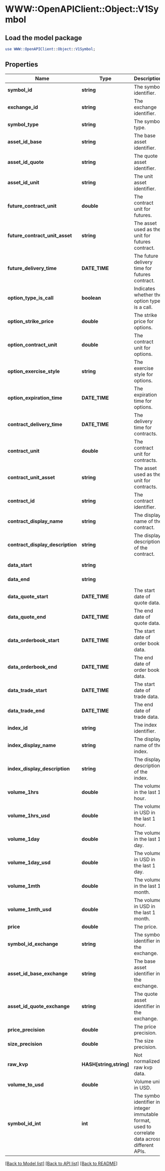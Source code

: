 # WWW::OpenAPIClient::Object::V1Symbol

## Load the model package
```perl
use WWW::OpenAPIClient::Object::V1Symbol;
```

## Properties
Name | Type | Description | Notes
------------ | ------------- | ------------- | -------------
**symbol_id** | **string** | The symbol identifier. | [optional] 
**exchange_id** | **string** | The exchange identifier. | [optional] 
**symbol_type** | **string** | The symbol type. | [optional] 
**asset_id_base** | **string** | The base asset identifier. | [optional] 
**asset_id_quote** | **string** | The quote asset identifier. | [optional] 
**asset_id_unit** | **string** | The unit asset identifier. | [optional] 
**future_contract_unit** | **double** | The contract unit for futures. | [optional] 
**future_contract_unit_asset** | **string** | The asset used as the unit for futures contract. | [optional] 
**future_delivery_time** | **DATE_TIME** | The future delivery time for futures contract. | [optional] 
**option_type_is_call** | **boolean** | Indicates whether the option type is a call. | [optional] 
**option_strike_price** | **double** | The strike price for options. | [optional] 
**option_contract_unit** | **double** | The contract unit for options. | [optional] 
**option_exercise_style** | **string** | The exercise style for options. | [optional] 
**option_expiration_time** | **DATE_TIME** | The expiration time for options. | [optional] 
**contract_delivery_time** | **DATE_TIME** | The delivery time for contracts. | [optional] 
**contract_unit** | **double** | The contract unit for contracts. | [optional] 
**contract_unit_asset** | **string** | The asset used as the unit for contracts. | [optional] 
**contract_id** | **string** | The contract identifier. | [optional] 
**contract_display_name** | **string** | The display name of the contract. | [optional] 
**contract_display_description** | **string** | The display description of the contract. | [optional] 
**data_start** | **string** |  | [optional] [readonly] 
**data_end** | **string** |  | [optional] [readonly] 
**data_quote_start** | **DATE_TIME** | The start date of quote data. | [optional] 
**data_quote_end** | **DATE_TIME** | The end date of quote data. | [optional] 
**data_orderbook_start** | **DATE_TIME** | The start date of order book data. | [optional] 
**data_orderbook_end** | **DATE_TIME** | The end date of order book data. | [optional] 
**data_trade_start** | **DATE_TIME** | The start date of trade data. | [optional] 
**data_trade_end** | **DATE_TIME** | The end date of trade data. | [optional] 
**index_id** | **string** | The index identifier. | [optional] 
**index_display_name** | **string** | The display name of the index. | [optional] 
**index_display_description** | **string** | The display description of the index. | [optional] 
**volume_1hrs** | **double** | The volume in the last 1 hour. | [optional] 
**volume_1hrs_usd** | **double** | The volume in USD in the last 1 hour. | [optional] 
**volume_1day** | **double** | The volume in the last 1 day. | [optional] 
**volume_1day_usd** | **double** | The volume in USD in the last 1 day. | [optional] 
**volume_1mth** | **double** | The volume in the last 1 month. | [optional] 
**volume_1mth_usd** | **double** | The volume in USD in the last 1 month. | [optional] 
**price** | **double** | The price. | [optional] 
**symbol_id_exchange** | **string** | The symbol identifier in the exchange. | [optional] 
**asset_id_base_exchange** | **string** | The base asset identifier in the exchange. | [optional] 
**asset_id_quote_exchange** | **string** | The quote asset identifier in the exchange. | [optional] 
**price_precision** | **double** | The price precision. | [optional] 
**size_precision** | **double** | The size precision. | [optional] 
**raw_kvp** | **HASH[string,string]** | Not normalized raw kvp data. | [optional] 
**volume_to_usd** | **double** | Volume unit in USD. | [optional] 
**symbol_id_int** | **int** | The symbol identifier in integer immutable format, used to correlate data across different APIs. | [optional] [readonly] 

[[Back to Model list]](../README.md#documentation-for-models) [[Back to API list]](../README.md#documentation-for-api-endpoints) [[Back to README]](../README.md)


